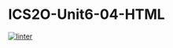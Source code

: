 # ICS2O-Unit6-04-HTML
[![linter](https://github.com/Hashir14/ICS2O-Unit6-04-HTML/workflows/linter/badge.svg)](https://github.com/marketplace/actions/super-linter)
